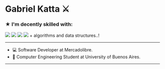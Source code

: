 <h1 align="left"><b>Gabriel Katta ⚔︎ </b></h1>

### ★ I'm decently skilled with:
<div>
<img src = "https://img.shields.io/badge/Python-3776AB?style=for-the-badge&logo=python&logoColor=white"/>
<img src = "https://img.shields.io/badge/C-00599C?style=for-the-badge&logo=c&logoColor=white" />
<img src = "https://img.shields.io/badge/Java-ED8B00?style=for-the-badge&logo=java&logoColor=white"/>
<img src = "https://img.shields.io/badge/Spring-6DB33F?style=for-the-badge&logo=spring&logoColor=white" />
               + algorithms and data structures..!
</div>

-------------------
- 💻  Software Developer at Mercadolibre.
- 📓  Computer Engineering Student at University of Buenos Aires.
-------------------


